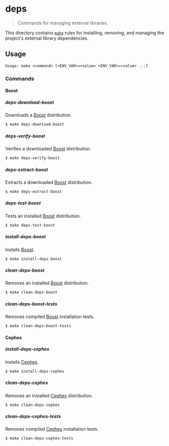 <!--

@license Apache-2.0

Copyright (c) 2018 The Stdlib Authors.

Licensed under the Apache License, Version 2.0 (the "License");
you may not use this file except in compliance with the License.
You may obtain a copy of the License at

   http://www.apache.org/licenses/LICENSE-2.0

Unless required by applicable law or agreed to in writing, software
distributed under the License is distributed on an "AS IS" BASIS,
WITHOUT WARRANTIES OR CONDITIONS OF ANY KIND, either express or implied.
See the License for the specific language governing permissions and
limitations under the License.

-->

# deps

> Commands for managing external libraries.

<!-- Section to include introductory text. Make sure to keep an empty line after the intro `section` element and another before the `/section` close. -->

<section class="intro">

This directory contains [`make`][make] rules for installing, removing, and managing the project's external library dependencies.

</section>

<!-- /.intro -->

<!-- Usage documentation. -->

<section class="usage">

## Usage

```text
Usage: make <command> [<ENV_VAR>=<value> <ENV_VAR>=<value> ...]
```

### Commands

#### Boost

##### deps-download-boost

Downloads a [Boost][boost] distribution.

```bash
$ make deps-download-boost
```

##### deps-verify-boost

Verifies a downloaded [Boost][boost] distribution.

```bash
$ make deps-verify-boost
```

##### deps-extract-boost

Extracts a downloaded [Boost][boost] distribution.

```bash
$ make deps-extract-boost
```

##### deps-test-boost

Tests an installed [Boost][boost] distribution.

```bash
$ make deps-test-boost
```

##### install-deps-boost

Installs [Boost][boost].

```bash
$ make install-deps-boost
```

##### clean-deps-boost

Removes an installed [Boost][boost] distribution.

```bash
$ make clean-deps-boost
```

##### clean-deps-boost-tests

Removes compiled [Boost][boost] installation tests.

```bash
$ make clean-deps-boost-tests
```

#### Cephes

##### install-deps-cephes

Installs [Cephes][cephes].

```bash
$ make install-deps-cephes
```

##### clean-deps-cephes

Removes an installed [Cephes][cephes] distribution.

```bash
$ make clean-deps-cephes
```

##### clean-deps-cephes-tests

Removes compiled [Cephes][cephes] installation tests.

```bash
$ make clean-deps-cephes-tests
```

</section>

<!-- /.usage -->

<!-- Section to include notes. Make sure to keep an empty line after the `section` element and another before the `/section` close. -->

<section class="notes">

</section>

<!-- /.notes -->

<!-- Section for all links. Make sure to keep an empty line after the `section` element and another before the `/section` close. -->

<section class="links">

[make]: https://www.gnu.org/software/make/

[boost]: http://www.boost.org/

[cephes]: http://www.moshier.net/#Cephes

</section>

<!-- /.links -->
